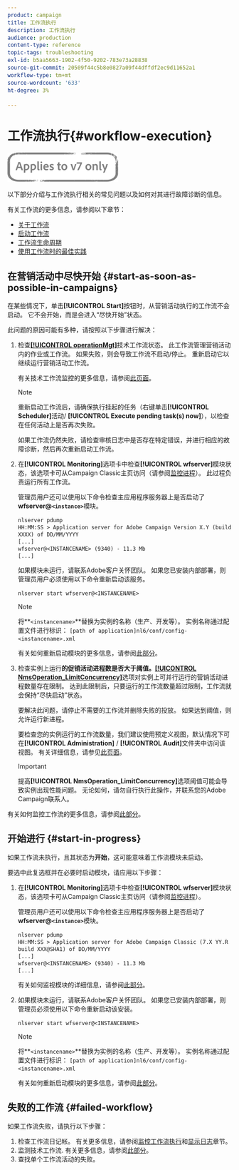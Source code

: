 ```yaml
---
product: campaign
title: 工作流执行
description: 工作流执行
audience: production
content-type: reference
topic-tags: troubleshooting
exl-id: b5aa5663-1902-4f50-9202-783e73a28838
source-git-commit: 20509f44c5b8e0827a09f44dffdf2ec9d11652a1
workflow-type: tm+mt
source-wordcount: '633'
ht-degree: 3%

---
```


# 工作流执行{#workflow-execution}

![](../../assets/v7-only.svg)

以下部分介绍与工作流执行相关的常见问题以及如何对其进行故障诊断的信息。

有关工作流的更多信息，请参阅以下章节：

* [关于工作流](../../workflow/using/about-workflows.md)
* [启动工作流](../../workflow/using/starting-a-workflow.md)
* [工作流生命周期](../../workflow/using/workflow-life-cycle.md)
* [使用工作流时的最佳实践](../../workflow/using/workflow-best-practices.md)

## 在营销活动中尽快开始 {#start-as-soon-as-possible-in-campaigns}

在某些情况下，单击&#x200B;**[!UICONTROL Start]**&#x200B;按钮时，从营销活动执行的工作流不会启动。 它不会开始，而是会进入“尽快开始”状态。

此问题的原因可能有多种，请按照以下步骤进行解决：

1. 检查[**[!UICONTROL operationMgt]**](../../workflow/using/about-technical-workflows.md)技术工作流状态。 此工作流管理营销活动内的作业或工作流。 如果失败，则会导致工作流不启动/停止。 重新启动它以继续运行营销活动工作流。

   有关技术工作流监控的更多信息，请参阅[此页面](../../workflow/using/monitoring-technical-workflows.md)。

   >[!NOTE]
   >
   >重新启动工作流后，请确保执行挂起的任务（右键单击&#x200B;**[!UICONTROL Scheduler]**&#x200B;活动/ **[!UICONTROL Execute pending task(s) now]**），以检查在任何活动上是否再次失败。

   如果工作流仍然失败，请检查审核日志中是否存在特定错误，并进行相应的故障诊断，然后再次重新启动工作流。

1. 在&#x200B;**[!UICONTROL Monitoring]**&#x200B;选项卡中检查&#x200B;**[!UICONTROL wfserver]**&#x200B;模块状态，该选项卡可从Campaign Classic主页访问（请参阅[监控进程](../../production/using/monitoring-processes.md)）。 此过程负责运行所有工作流。

   管理员用户还可以使用以下命令检查主应用程序服务器上是否启动了&#x200B;**wfserver@`<instance>`**&#x200B;模块。

   ```
   nlserver pdump
   HH:MM:SS > Application server for Adobe Campaign Version X.Y (build XXXX) of DD/MM/YYYY
   [...]
   wfserver@<INSTANCENAME> (9340) - 11.3 Mb
   [...]
   ```

   如果模块未运行，请联系Adobe客户关怀团队。 如果您已安装内部部署，则管理员用户必须使用以下命令重新启动该服务。

   ```
   nlserver start wfserver@<INSTANCENAME>
   ```

   >[!NOTE]
   >
   >将&#x200B;**`<instancename>`**替换为实例的名称（生产、开发等）。 实例名称通过配置文件进行标识：
   >`[path of application]nl6/conf/config-<instancename>.xml`

   有关如何重新启动模块的更多信息，请参阅[此部分](../../production/using/usual-commands.md#module-launch-commands)。

1. 检查实例上运行&#x200B;**的促销活动进程数是否大于阈值。**[**[!UICONTROL NmsOperation_LimitConcurrency]**](../../installation/using/configuring-campaign-options.md#campaign-e-workflow-management)选项对实例上可并行运行的营销活动进程数量存在限制。 达到此限制后，只要运行的工作流数量超过限制，工作流就会保持“尽快启动”状态。

   要解决此问题，请停止不需要的工作流并删除失败的投放。 如果达到阈值，则允许运行新进程。

   要检查您的实例运行的工作流数量，我们建议使用预定义视图，默认情况下可在&#x200B;**[!UICONTROL Administration]** / **[!UICONTROL Audit]**&#x200B;文件夹中访问该视图。 有关详细信息，请参见[此页面](../../workflow/using/monitoring-workflow-execution.md#filtering-workflows-status)。

   >[!IMPORTANT]
   >
   >提高&#x200B;**[!UICONTROL NmsOperation_LimitConcurrency]**&#x200B;选项阈值可能会导致实例出现性能问题。 无论如何，请勿自行执行此操作，并联系您的Adobe Campaign联系人。

有关如何监控工作流的更多信息，请参阅[此部分](../../workflow/using/monitoring-workflow-execution.md)。

## 开始进行 {#start-in-progress}

如果工作流未执行，且其状态为&#x200B;**开始**，这可能意味着工作流模块未启动。

要选中此复选框并在必要时启动模块，请应用以下步骤：

1. 在&#x200B;**[!UICONTROL Monitoring]**&#x200B;选项卡中检查&#x200B;**[!UICONTROL wfserver]**&#x200B;模块状态，该选项卡可从Campaign Classic主页访问（请参阅[监控进程](../../production/using/monitoring-processes.md)）。

   管理员用户还可以使用以下命令检查主应用程序服务器上是否启动了&#x200B;**wfserver@`<instance>`**&#x200B;模块。

   ```
   nlserver pdump
   HH:MM:SS > Application server for Adobe Campaign Classic (7.X YY.R build XXX@SHA1) of DD/MM/YYYY
   [...]
   wfserver@<INSTANCENAME> (9340) - 11.3 Mb
   [...]
   ```

   有关如何监视模块的详细信息，请参阅[此部分](../../production/using/usual-commands.md#monitoring-commands-)。

1. 如果模块未运行，请联系Adobe客户关怀团队。 如果您已安装内部部署，则管理员必须使用以下命令重新启动该安装。

   ```
   nlserver start wfserver@<INSTANCENAME>
   ```

   >[!NOTE]
   >
   >将&#x200B;**`<instancename>`**替换为实例的名称（生产、开发等）。 实例名称通过配置文件进行标识：
   >`[path of application]nl6/conf/config-<instancename>.xml`

   有关如何重新启动模块的更多信息，请参阅[此部分](../../production/using/usual-commands.md#module-launch-commands)。

## 失败的工作流 {#failed-workflow}

如果工作流失败，请执行以下步骤：

1. 检查工作流日记帐。 有关更多信息，请参阅[监控工作流执行](../../workflow/using/monitoring-workflow-execution.md)和[显示日志](../../workflow/using/monitoring-workflow-execution.md#displaying-logs)章节。
1. 监测技术工作流. 有关更多信息，请参阅[此部分](../../workflow/using/monitoring-technical-workflows.md)。
1. 查找单个工作流活动的失败。
